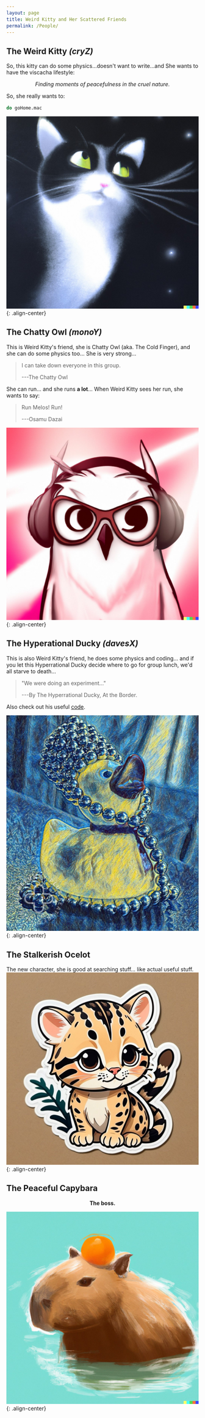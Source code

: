 ```yaml
---
layout: page
title: Weird Kitty and Her Scattered Friends
permalink: /People/
---
```


## The Weird Kitty  _(cryZ)_
So, this kitty can do some physics...doesn't want to write...and She wants to have the viscacha lifestyle:

<p align="center"> <em>Finding moments of peacefulness in the cruel nature.</em> </p>

So, she really wants to:
```sh
do goHome.mac
```
![placeholder](/Pic/kitty.jpeg){: .align-center}

## The Chatty Owl  _(monoY)_
This is Weird Kitty's friend, she is Chatty Owl (aka. The Cold Finger), and she can do some physics too... She is very strong...  

> I can take down everyone in this group.
> 
> ---The Chatty Owl

She can run... and she runs **a lot**... When Weird Kitty sees her run, she wants to say:
>Run Melos! Run!
>
>---Osamu Dazai

![placeholder](/Pic/owl.jpeg){: .align-center}

## The Hyperational Ducky   _(davesX)_
This is also Weird Kitty's friend, he does some physics and coding... and if you let this Hyperrational Ducky decide where to go for group lunch, we'd all starve to death...
> "We were doing an experiment..."
> 
> ---By The Hyperrational Ducky, At the Border.


Also check out his useful <a href="https://github.com/Dobrowod?tab=repositories">code</a>.

![placeholder](/Pic/duck.jpeg){: .align-center}

## The Stalkerish Ocelot
The new character, she is good at searching stuff... like actual useful stuff. 
![placeholder](/Pic/ocelot.jpeg){: .align-center}

## The Peaceful Capybara

<p align="center"><b>The boss.</b></p>


![placeholder](/Pic/capybara.jpeg){: .align-center}
